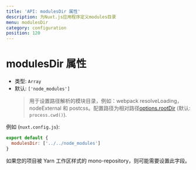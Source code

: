 ```yaml
---
title: 'API: modulesDir 属性'
description: 为Nuxt.js应用程序定义modules目录
menu: modulesDir
category: configuration
position: 120
---
```


# modulesDir 属性

- 类型: `Array`
- 默认: `['node_modules']`
  > 用于设置路径解析的模块目录，例如：webpack resolveLoading，nodeExternal 和 postcss。配置路径为相对路径[options.rootDir](/api/configuration-rootdir) (默认: `process.cwd()`).

例如 (`nuxt.config.js`):

```js
export default {
  modulesDir: ['../../node_modules']
}
```

如果您的项目被 Yarn 工作区样式的 mono-repository，则可能需要设置此字段。
